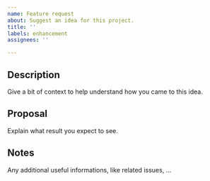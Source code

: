 ```yaml
---
name: Feature request
about: Suggest an idea for this project.
title: ''
labels: enhancement
assignees: ''

---
```


## Description

Give a bit of context to help understand how you came to this idea.

## Proposal

Explain what result you expect to see.

## Notes

Any additional useful informations, like related issues, ...
